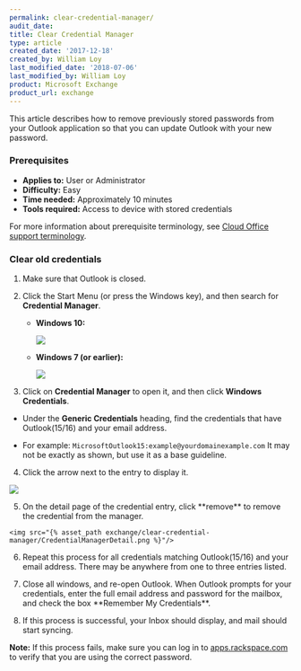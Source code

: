 ```yaml
---
permalink: clear-credential-manager/
audit_date:
title: Clear Credential Manager
type: article
created_date: '2017-12-18'
created_by: William Loy
last_modified_date: '2018-07-06'
last_modified_by: William Loy
product: Microsoft Exchange
product_url: exchange
---
```


This article describes how to remove previously stored passwords from your Outlook application so that you can update Outlook with your new password.


### Prerequisites

- **Applies to:** User or Administrator
- **Difficulty:** Easy
- **Time needed:** Approximately 10 minutes
- **Tools required:** Access to device with stored credentials

For more information about prerequisite terminology, see [Cloud Office support terminology](/how-to/cloud-office-support-terminology).

### Clear old credentials

1. Make sure that Outlook is closed.

2. Click the Start Menu (or press the Windows key), and then search for **Credential Manager**.

   - **Windows 10:**

       <img src="{% asset_path exchange/clear-credential-manager/win10_start_menu.png %}"/>

   - **Windows 7 (or earlier):**

       <img src="{% asset_path exchange/clear-credential-manager/win7_start_menu.png %}"/>

<ol start=3>
  <li>Click on <b>Credential Manager</b> to open it, and then click <b>Windows Credentials</b>.</li>
</ol>


   - Under the **Generic Credentials** heading, find the credentials that have Outlook(15/16) and your email address.

   - For example: ```MicrosoftOutlook15:example@yourdomainexample.com```
     It may not be exactly as shown, but use it as a base guideline.

<ol start=4>
  <li>Click the arrow next to the entry to display it.</li>
</ol>
    <img src="{% asset_path exchange/clear-credential-manager/CredentialManager.png %}"/>

<ol start=5>
  <li>On the detail page of the credential entry, click **remove** to remove the credential from the manager.</li>
</ol>

    <img src="{% asset_path exchange/clear-credential-manager/CredentialManagerDetail.png %}"/>

<ol start=6>
  <li>Repeat this process for all credentials matching Outlook(15/16) and your email address. There may be anywhere from one to three entries listed.</li>
</ol>

<ol start=7>
  <li>Close all windows, and re-open Outlook. When Outlook prompts for your credentials, enter the full email address and password for the mailbox, and check the box **Remember My Credentials**.</li>
</ol>

<ol start=8>
  <li>If this process is successful, your Inbox should display, and mail should start syncing.</li>
</ol>

**Note:** If this process fails, make sure you can log in to [apps.rackspace.com](https://apps.rackspace.com/index.php) to verify that you are using the correct password.


